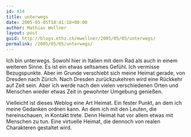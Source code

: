 ```yaml
---
id: 414
title: unterwegs
date: 2005-05-05T18:41:18+00:00
author: Mathias Wellner
layout: post
guid: http://blogs.ethz.ch/mwellner/2005/05/05/unterwegs/
permalink: /2005/05/05/unterwegs/
---
```

Ich bin unterwegs. Sowohl hier in Italien mit dem Rad als auch in einem weiteren Sinne. Es ist ein etwas seltsames Gef&uuml;hl. Ich vermisse Bezugspunkte. Aber im Grunde verschiebt sich meine Heimat gerade, von Dresden nach Z&uuml;rich. Nach Dresden zur&uuml;ckzukehren wird eine R&uuml;ckkehr auf Zeit sein. Aber ich werde nach den vielen verschiedenen Orten und Menschen wieder etwas Zeit in gewohnter Umgebung genie&szlig;en. 

Vielleicht ist dieses Weblog eine Art Heimat. Ein fester Punkt, an dem ich meine Gedanken ordnen kann. An dem ich mit den Leuten, die hereinschauen, in Kontakt trete. Denn Heimat hat vor allem etwas mit Menschen zu tun. Eine virtuelle Heimat, die dennoch von realen Charakteren gestaltet wird.